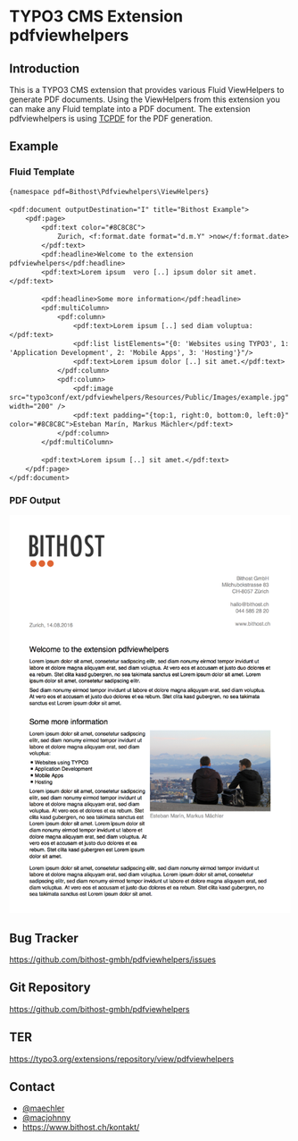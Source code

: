 # TYPO3 CMS Extension pdfviewhelpers

## Introduction
This is a TYPO3 CMS extension that provides various Fluid ViewHelpers to generate PDF documents.
Using the ViewHelpers from this extension you can make any Fluid template into a PDF document.
The extension pdfviewhelpers is using [TCPDF](https://tcpdf.org/) for the PDF generation.

## Example

### Fluid Template
```
{namespace pdf=Bithost\Pdfviewhelpers\ViewHelpers}

<pdf:document outputDestination="I" title="Bithost Example">
	<pdf:page>
		<pdf:text color="#8C8C8C">
			Zurich, <f:format.date format="d.m.Y" >now</f:format.date>
		</pdf:text>
		<pdf:headline>Welcome to the extension pdfviewhelpers</pdf:headline>
		<pdf:text>Lorem ipsum  vero [..] ipsum dolor sit amet.</pdf:text>
		
		<pdf:headline>Some more information</pdf:headline>
		<pdf:multiColumn>
			<pdf:column>
				<pdf:text>Lorem ipsum [..] sed diam voluptua:</pdf:text>
				<pdf:list listElements="{0: 'Websites using TYPO3', 1: 'Application Development', 2: 'Mobile Apps', 3: 'Hosting'}"/>
				<pdf:text>Lorem ipsum dolor [..] sit amet.</pdf:text>
			</pdf:column>
			<pdf:column>
				<pdf:image src="typo3conf/ext/pdfviewhelpers/Resources/Public/Images/example.jpg" width="200" />
				<pdf:text padding="{top:1, right:0, bottom:0, left:0}" color="#8C8C8C">Esteban Marín, Markus Mächler</pdf:text>
			</pdf:column>
		</pdf:multiColumn>

		<pdf:text>Lorem ipsum [..] sit amet.</pdf:text>
	</pdf:page>
</pdf:document>
```

### PDF Output

![Example PDF output](Resources/Public/Images/example_pdf.png)

## Bug Tracker

https://github.com/bithost-gmbh/pdfviewhelpers/issues

## Git Repository

https://github.com/bithost-gmbh/pdfviewhelpers

## TER 

https://typo3.org/extensions/repository/view/pdfviewhelpers

## Contact

* [@maechler](https://github.com/maechler) 
* [@macjohnny](https://github.com/macjohnny)
* https://www.bithost.ch/kontakt/